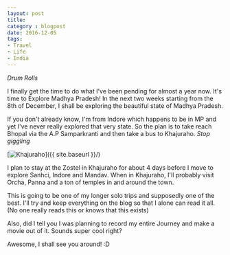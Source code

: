 ```yaml
---
layout: post
title: 
category : blogpost
date: 2016-12-05
tags: 
- Travel
- Life
- India
---
```


*Drum Rolls*

I finally get the time to do what I've been pending for almost a year now. It's time to Explore Madhya Pradesh! In the next two weeks starting from the 8th of December, I shall be exploring the beautiful state of Madhya Pradesh.

If you don't already know, I'm from Indore which happens to be in MP and yet I've never really explored that very state. So the plan is to take reach Bhopal via the A.P Samparkranti and then take a bus to Khajuraho. *Stop giggling*

[<img src="{{ site.baseurl }}/images/khajuraho_1.jpg" alt="Khajuraho"/>]({{ site.baseurl }}/)

I plan to stay at the Zostel in Khajuraho for about 4 days before I move to explore Sanhci, Indore and Mandav. When in Khajuraho, I'll probably visit Orcha, Panna and a ton of temples in and around the town.

This is going to be one of my longer solo trips and supposedly one of the best. I'll try and keep everything on the blog so that I alone can read it all. (No one really reads this or knows that this exists)

Also, did I tell you I was planning to record my entire Journey and make a movie out of it. Sounds super cool right?

Awesome, I shall see you around! :D 

